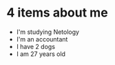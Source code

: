 # 4 items about me

- I'm studying Netology 
- I'm an accountant
- I have 2 dogs
- I am 27 years old
